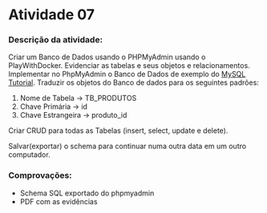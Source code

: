 # Atividade 07
### Descrição da atividade:
Criar um Banco de Dados usando o PHPMyAdmin usando o PlayWithDocker. 
Evidenciar as tabelas e seus objetos e relacionamentos.
Implementar no PhpMyAdmin o Banco de Dados de exemplo do [MySQL Tutorial](https://www.mysqltutorial.org/getting-started-with-mysql/mysql-sample-database/).
Traduzir os objetos do Banco de dados para os seguintes padrões:
1) Nome de Tabela -> TB_PRODUTOS
2) Chave Primária -> id
3) Chave Estrangeira -> produto_id

Criar CRUD para todas as Tabelas (insert, select, update e delete). 

Salvar(exportar) o schema para continuar numa outra data em um outro computador.

### Comprovações:
- Schema SQL exportado do phpmyadmin
- PDF com as evidências
